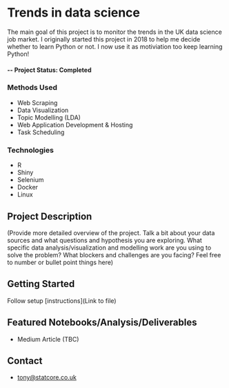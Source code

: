 # Trends in data science
The main goal of this project is to monitor the trends in the UK data science job market. I originally started this project in 2018 to help me decide whether to learn Python or not. I now use it as motiviation too keep learning Python! 

#### -- Project Status: Completed

### Methods Used
* Web Scraping
* Data Visualization
* Topic Modelling (LDA)
* Web Application Development & Hosting
* Task Scheduling

### Technologies
* R 
* Shiny
* Selenium
* Docker
* Linux

## Project Description
(Provide more detailed overview of the project.  Talk a bit about your data sources and what questions and hypothesis you are exploring. What specific data analysis/visualization and modelling work are you using to solve the problem? What blockers and challenges are you facing?  Feel free to number or bullet point things here)

## Getting Started

Follow setup [instructions](Link to file)

## Featured Notebooks/Analysis/Deliverables
* Medium Article (TBC)

## Contact
* tony@statcore.co.uk





